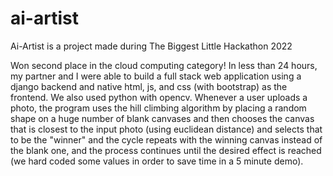 # ai-artist
Ai-Artist is a project made during The Biggest Little Hackathon 2022

Won second place in the cloud computing category! In less than 24 hours, my partner and I were able to build a full stack web application
using a django backend and native html, js, and css (with bootstrap) as the frontend. We also used python with opencv. 
Whenever a user uploads a photo, the program uses the hill climbing algorithm by placing a random shape on a huge number of blank canvases
and then chooses the canvas that is closest to the input photo (using euclidean distance) and selects that to be the "winner" and the cycle repeats
with the winning canvas instead of the blank one, and the process continues until the desired effect is reached (we hard coded some values
in order to save time in a 5 minute demo).
